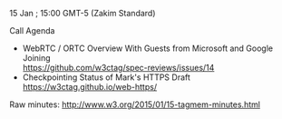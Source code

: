 15 Jan ; 15:00 GMT-5 (Zakim Standard)

Call Agenda

* WebRTC / ORTC Overview With Guests from Microsoft and Google Joining  
  https://github.com/w3ctag/spec-reviews/issues/14  
* Checkpointing Status of Mark's HTTPS Draft  
  https://w3ctag.github.io/web-https/

Raw minutes: http://www.w3.org/2015/01/15-tagmem-minutes.html
